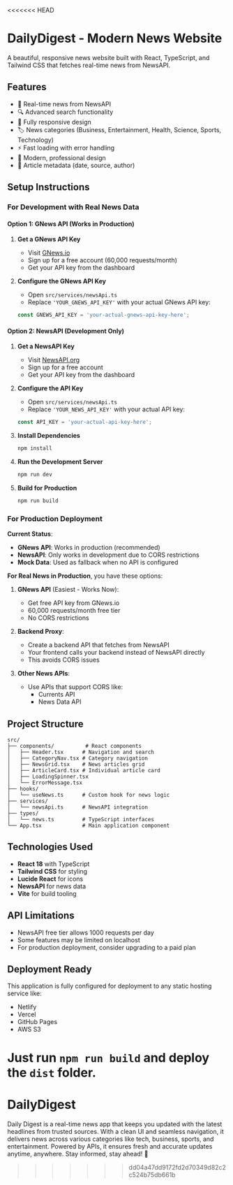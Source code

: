 <<<<<<< HEAD
# DailyDigest - Modern News Website

A beautiful, responsive news website built with React, TypeScript, and Tailwind CSS that fetches real-time news from NewsAPI.

## Features

- 📰 Real-time news from NewsAPI
- 🔍 Advanced search functionality
- 📱 Fully responsive design
- 🏷️ News categories (Business, Entertainment, Health, Science, Sports, Technology)
- ⚡ Fast loading with error handling
- 🎨 Modern, professional design
- 📅 Article metadata (date, source, author)

## Setup Instructions

### For Development with Real News Data

#### Option 1: GNews API (Works in Production)

1. **Get a GNews API Key**
   - Visit [GNews.io](https://gnews.io/)
   - Sign up for a free account (60,000 requests/month)
   - Get your API key from the dashboard

2. **Configure the GNews API Key**
   - Open `src/services/newsApi.ts`
   - Replace `'YOUR_GNEWS_API_KEY'` with your actual GNews API key:
   ```typescript
   const GNEWS_API_KEY = 'your-actual-gnews-api-key-here';
   ```

#### Option 2: NewsAPI (Development Only)

1. **Get a NewsAPI Key**
   - Visit [NewsAPI.org](https://newsapi.org/)
   - Sign up for a free account
   - Get your API key from the dashboard

2. **Configure the API Key**
   - Open `src/services/newsApi.ts`
   - Replace `'YOUR_NEWS_API_KEY'` with your actual API key:
   ```typescript
   const API_KEY = 'your-actual-api-key-here';
   ```

3. **Install Dependencies**
   ```bash
   npm install
   ```

4. **Run the Development Server**
   ```bash
   npm run dev
   ```

5. **Build for Production**
   ```bash
   npm run build
   ```

### For Production Deployment

**Current Status**: 
- **GNews API**: Works in production (recommended)
- **NewsAPI**: Only works in development due to CORS restrictions
- **Mock Data**: Used as fallback when no API is configured

**For Real News in Production**, you have these options:

1. **GNews API** (Easiest - Works Now):
   - Get free API key from GNews.io
   - 60,000 requests/month free tier
   - No CORS restrictions

2. **Backend Proxy**:
   - Create a backend API that fetches from NewsAPI
   - Your frontend calls your backend instead of NewsAPI directly
   - This avoids CORS issues

3. **Other News APIs**:
   - Use APIs that support CORS like:
     - Currents API
     - News Data API


## Project Structure

```
src/
├── components/          # React components
│   ├── Header.tsx      # Navigation and search
│   ├── CategoryNav.tsx # Category navigation
│   ├── NewsGrid.tsx    # News articles grid
│   ├── ArticleCard.tsx # Individual article card
│   ├── LoadingSpinner.tsx
│   └── ErrorMessage.tsx
├── hooks/
│   └── useNews.ts      # Custom hook for news logic
├── services/
│   └── newsApi.ts      # NewsAPI integration
├── types/
│   └── news.ts         # TypeScript interfaces
└── App.tsx             # Main application component
```

## Technologies Used

- **React 18** with TypeScript
- **Tailwind CSS** for styling
- **Lucide React** for icons
- **NewsAPI** for news data
- **Vite** for build tooling

## API Limitations

- NewsAPI free tier allows 1000 requests per day
- Some features may be limited on localhost
- For production deployment, consider upgrading to a paid plan

## Deployment Ready

This application is fully configured for deployment to any static hosting service like:
- Netlify
- Vercel
- GitHub Pages
- AWS S3

Just run `npm run build` and deploy the `dist` folder.
=======
# DailyDigest
Daily Digest is a real-time news app that keeps you updated with the latest headlines from trusted sources. With a clean UI and seamless navigation, it delivers news across various categories like tech, business, sports, and entertainment. Powered by APIs, it ensures fresh and accurate updates anytime, anywhere. Stay informed, stay ahead! 🚀
>>>>>>> dd04a47dd9172fd2d70349d82c2c524b75db661b
